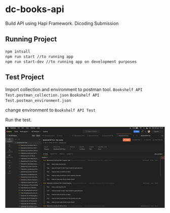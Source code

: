 # dc-books-api
Build API using Hapi Framework. Dicoding Submission

## Running Project

```shell
npm intsall
npm run start //to running app
npm run start-dev //to running app on development purposes
```

## Test Project
Import collection and environment to postman tool.
`Bookshelf API Test.postman_collection.json`
`Bookshelf API Test.postman_environment.json`

change environment to `Bookshelf API Test`

Run the test.

<img src='./screenshoot/postman-test.png' alt='postman-test'>